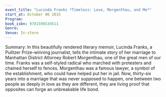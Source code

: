 ```yaml
---
event_title: "Lucinda Franks *Timeless: Love, Morgenthau, and Me*"
start_at: October 06 2015
Program:
book_isbn: 9781598534511
Genre:
Venue: In-store
---
```

Summary: In this beautifully rendered literary memoir, Lucinda Franks, a Pulitzer Prize-winning journalist, tells the intimate story of her marriage  to Manhattan District Attorney Robert Morgenthau, one of the great men of our time. Franks was a self-styled radical who marched with protesters and chained herself to fences. Morgenthau was a famous lawyer, a symbol of the establishment, who could have helped put her in jail. Now, thirty-six years into a marriage that was never supposed to happen, one between two people as deeply in love as they are different, they are living proof that opposites can forge an unbreakable life bond.
